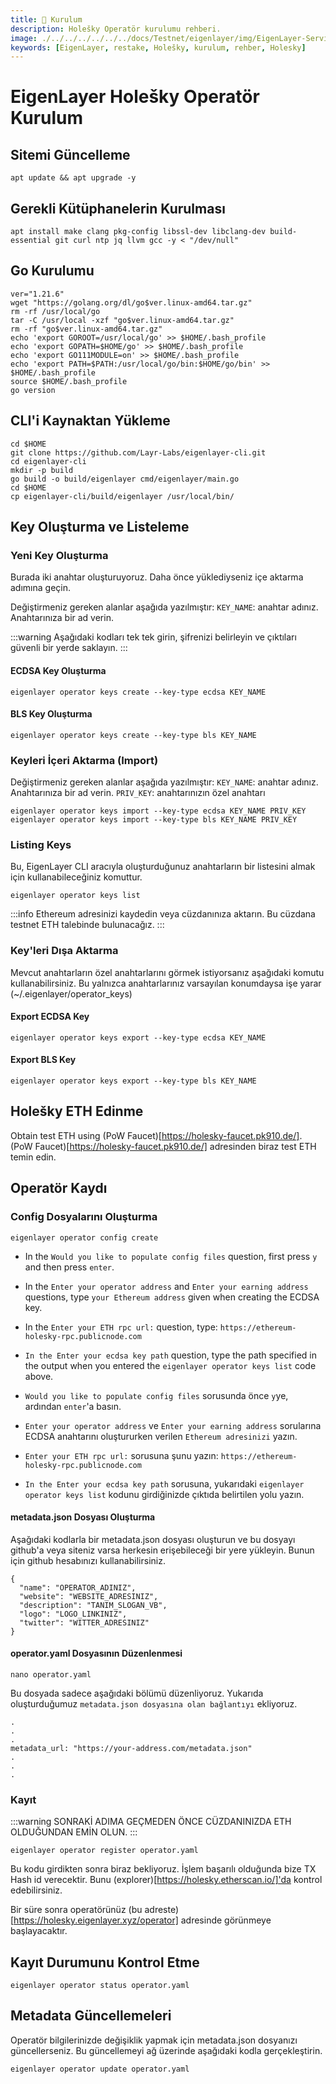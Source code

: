 ```yaml
---
title: 💾 Kurulum
description: Holešky Operatör kurulumu rehberi.
image: ./../../../../../../docs/Testnet/eigenlayer/img/EigenLayer-Service-Cover.jpg
keywords: [EigenLayer, restake, Holešky, kurulum, rehber, Holesky]
---
```


# EigenLayer Holešky Operatör Kurulum 

## Sitemi Güncelleme
```shell
apt update && apt upgrade -y
```

## Gerekli Kütüphanelerin Kurulması
```shell
apt install make clang pkg-config libssl-dev libclang-dev build-essential git curl ntp jq llvm gcc -y < "/dev/null"

```

## Go Kurulumu
```shell
ver="1.21.6"
wget "https://golang.org/dl/go$ver.linux-amd64.tar.gz"
rm -rf /usr/local/go
tar -C /usr/local -xzf "go$ver.linux-amd64.tar.gz"
rm -rf "go$ver.linux-amd64.tar.gz"
echo 'export GOROOT=/usr/local/go' >> $HOME/.bash_profile
echo 'export GOPATH=$HOME/go' >> $HOME/.bash_profile
echo 'export GO111MODULE=on' >> $HOME/.bash_profile
echo 'export PATH=$PATH:/usr/local/go/bin:$HOME/go/bin' >> $HOME/.bash_profile
source $HOME/.bash_profile
go version
```

## CLI'i Kaynaktan Yükleme

```shell
cd $HOME
git clone https://github.com/Layr-Labs/eigenlayer-cli.git
cd eigenlayer-cli
mkdir -p build
go build -o build/eigenlayer cmd/eigenlayer/main.go
cd $HOME
cp eigenlayer-cli/build/eigenlayer /usr/local/bin/
```

## Key Oluşturma ve Listeleme

### Yeni Key Oluşturma
Burada iki anahtar oluşturuyoruz. Daha önce yüklediyseniz içe aktarma adımına geçin.

Değiştirmeniz gereken alanlar aşağıda yazılmıştır:
`KEY_NAME`: anahtar adınız. Anahtarınıza bir ad verin.

:::warning
Aşağıdaki kodları tek tek girin, şifrenizi belirleyin ve çıktıları güvenli bir yerde saklayın.
:::

#### ECDSA Key Oluşturma
```shell
eigenlayer operator keys create --key-type ecdsa KEY_NAME
```
#### BLS Key Oluşturma
```shell
eigenlayer operator keys create --key-type bls KEY_NAME
```

### Keyleri İçeri Aktarma (Import)
Değiştirmeniz gereken alanlar aşağıda yazılmıştır:
`KEY_NAME`: anahtar adınız. Anahtarınıza bir ad verin.
`PRIV_KEY`: anahtarınızın özel anahtarı
```shell
eigenlayer operator keys import --key-type ecdsa KEY_NAME PRIV_KEY
eigenlayer operator keys import --key-type bls KEY_NAME PRIV_KEY
```

### Listing Keys
Bu, EigenLayer CLI aracıyla oluşturduğunuz anahtarların bir listesini almak için kullanabileceğiniz komuttur.

```shell
eigenlayer operator keys list
```
:::info
Ethereum adresinizi kaydedin veya cüzdanınıza aktarın. Bu cüzdana testnet ETH talebinde bulunacağız.
:::

### Key'leri Dışa Aktarma
Mevcut anahtarların özel anahtarlarını görmek istiyorsanız aşağıdaki komutu kullanabilirsiniz. Bu yalnızca anahtarlarınız varsayılan konumdaysa işe yarar (~/.eigenlayer/operator_keys)

#### Export ECDSA Key
```shell
eigenlayer operator keys export --key-type ecdsa KEY_NAME
```

#### Export BLS Key
```shell
eigenlayer operator keys export --key-type bls KEY_NAME
```

## Holešky ETH Edinme

Obtain test ETH using (PoW Faucet)[https://holesky-faucet.pk910.de/].
(PoW Faucet)[https://holesky-faucet.pk910.de/] adresinden biraz test ETH temin edin.

## Operatör Kaydı

### Config Dosyalarını Oluşturma
```shell
eigenlayer operator config create
```

* In the `Would you like to populate config files` question, first press `y` and then press `enter`.
* In the `Enter your operator address` and `Enter your earning address` questions, type `your Ethereum address` given when creating the ECDSA key.
* In the `Enter your ETH rpc url:` question, type: `https://ethereum-holesky-rpc.publicnode.com`
* `In the Enter your ecdsa key path` question, type the path specified in the output when you entered the `eigenlayer operator keys list` code above.

* `Would you like to populate config files` sorusunda önce `y`ye, ardından `enter`'a basın.
* `Enter your operator address` ve `Enter your earning address`  sorularına ECDSA anahtarını oluştururken verilen `Ethereum adresinizi` yazın.
* `Enter your ETH rpc url:` sorusuna şunu yazın: `https://ethereum-holesky-rpc.publicnode.com`
* `In the Enter your ecdsa key path` sorusuna, yukarıdaki `eigenlayer operator keys list` kodunu girdiğinizde çıktıda belirtilen yolu yazın.

#### metadata.json Dosyası Oluşturma

Aşağıdaki kodlarla bir metadata.json dosyası oluşturun ve bu dosyayı github'a veya siteniz varsa herkesin erişebileceği bir yere yükleyin. Bunun için github hesabınızı kullanabilirsiniz.

```shell
{
  "name": "OPERATOR_ADINIZ",
  "website": "WEBSITE_ADRESINIZ",
  "description": "TANIM_SLOGAN_VB",
  "logo": "LOGO_LINKINIZ",
  "twitter": "WITTER_ADRESINIZ"
}
```

#### operator.yaml Dosyasının Düzenlenmesi

```shell
nano operator.yaml
```

Bu dosyada sadece aşağıdaki bölümü düzenliyoruz.
Yukarıda oluşturduğumuz `metadata.json dosyasına olan bağlantıyı` ekliyoruz.

```shell
.
.
.
metadata_url: "https://your-address.com/metadata.json"
.
.
.
```

### Kayıt

:::warning
SONRAKİ ADIMA GEÇMEDEN ÖNCE CÜZDANINIZDA ETH OLDUĞUNDAN EMİN OLUN.
:::

```shell
eigenlayer operator register operator.yaml
```

Bu kodu girdikten sonra biraz bekliyoruz. İşlem başarılı olduğunda bize TX Hash id verecektir. Bunu (explorer)[https://holesky.etherscan.io/]'da kontrol edebilirsiniz.

Bir süre sonra operatörünüz (bu adreste)[https://holesky.eigenlayer.xyz/operator] adresinde görünmeye başlayacaktır.

## Kayıt Durumunu Kontrol Etme

```shell
eigenlayer operator status operator.yaml
```

## Metadata Güncellemeleri
Operatör bilgilerinizde değişiklik yapmak için metadata.json dosyanızı güncellerseniz. Bu güncellemeyi ağ üzerinde aşağıdaki kodla gerçekleştirin.

```shell
eigenlayer operator update operator.yaml
```

